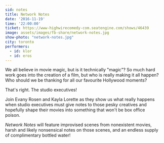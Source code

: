 ```yaml
---
sid: notes
title: Network Notes
date: '2016-11-19'
time: '22:00:00'
ticket: https://www-highwirecomedy-com.seatengine.com/shows/46439
image: assets/images/fb-share/network-notes.jpg
show-photo: "network-notes.jpg"
city: toronto
performers:
  - id: klor
  - id: eros
---
```

We all believe in movie magic, but is it technically "magic"? So much hard work goes into the creation of a film, but who is really making it all happen? Who should we be thanking for all our favourite Hollywood moments?

That's right. The studio executives!

Join Evany Rosen and Kayla Lorette as they show us what really happens when studio executives must give notes to those pesky creatives and hopefully shape their movies into something that won't be box office poison.

*Network Notes* will feature improvised scenes from nonexistent movies, harsh and likely nonsensical notes on those scenes, and an endless supply of complimentary bottled water!
